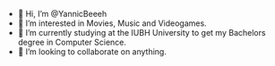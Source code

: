 - 👋 Hi, I’m @YannicBeeeh
- 👀 I’m interested in Movies, Music and Videogames.
- 🌱 I’m currently studying at the IUBH University to get my Bachelors degree in Computer Science.
- 💞️ I’m looking to collaborate on anything.

<!---
YannicBeeeh/YannicBeeeh is a ✨ special ✨ repository because its `README.md` (this file) appears on your GitHub profile.
You can click the Preview link to take a look at your changes.
--->
